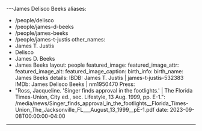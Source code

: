 ---James Delisco Beeks
aliases: 
  - /people/delisco
  - /people/james-d-beeks
  - /people/james-beeks
  - /people/james-t-justis
other_names:
  - James T. Justis
  - Delisco
  - James D. Beeks
  - James Beeks
layout: people
featured_image: 
featured_image_attr: 
featured_image_alt: 
featured_image_caption: 
birth_info:
  birth_name: James Beeks
details:
  IBDB: James T. Justis | james-t-justis-532383
  IMDb: James Delisco Beeks | nm1950470
Press:
- "Ross, Jacqueline. 'Singer finds approval in the footlights.' | The Florida Times-Union, City ed., sec. Lifestyle, 13 Aug. 1999, pp. E-1.": /media/news/Singer_finds_approval_in_the_footlights__Florida_Times-Union_The_Jacksonville_FL___August_13_1999__pE-1.pdf
date: 2023-09-08T00:00:00-04:00
---